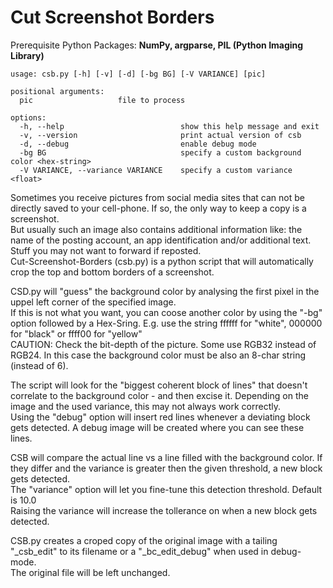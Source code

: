 <H1>Cut Screenshot Borders</H1> 

Prerequisite Python Packages: <b>NumPy, argparse, PIL (Python Imaging Library)</b>

```
usage: csb.py [-h] [-v] [-d] [-bg BG] [-V VARIANCE] [pic]

positional arguments:
  pic                   file to process

options:
  -h, --help                          show this help message and exit
  -v, --version                       print actual version of csb
  -d, --debug                         enable debug mode
  -bg BG                              specify a custom background color <hex-string>
  -V VARIANCE, --variance VARIANCE    specify a custom variance <float>
```

Sometimes you receive pictures from social media sites that can not be directly saved to your cell-phone. If so, the only way to keep a copy is a screenshot. <BR>
But usually such an image also contains additional information like: the name of the posting account, an app identification and/or additional text. <BR>
Stuff you may not want to forward if reposted. <BR>
Cut-Screenshot-Borders (csb.py) is a python script that will automatically crop the top and bottom borders of a screenshot.

CSD.py will "guess" the background color by analysing the first pixel in the uppel left corner of the specified image. <BR>
If this is not what you want, you can coose another color by using the "-bg" option followed by a Hex-Sring. E.g. use the string ffffff for "white", 000000 for "black" or ffff00 for "yellow" <BR>
CAUTION: Check the bit-depth of the picture. Some use RGB32 instead of RGB24. In this case the background color must be also an 8-char string (instead of 6).

The script will look for the "biggest coherent block of lines" that doesn't correlate to the background color - and then excise it. Depending on the image and the used variance, this may not always work correctly. <BR>
Using the "debug" option will insert red lines whenever a deviating block gets detected. A debug image will be created where you can see these lines.

CSB will compare the actual line vs a line filled with the background color. If they differ and the variance is greater then the given threshold, a new block gets detected. <BR>
The "variance" option will let you fine-tune this detection threshold. Default is 10.0 <BR>
Raising the variance will increase the tollerance on when a new block gets detected. <BR>

CSB.py creates a croped copy of the original image with a tailing "_csb_edit" to its filename or a "_bc_edit_debug" when used in debug-mode. <BR>
The original file will be left unchanged.
